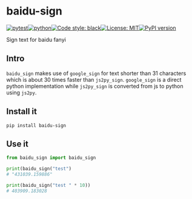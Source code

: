 # baidu-sign
[![pytest](https://github.com/ffreemt/baidu-sign/actions/workflows/routine-tests.yml/badge.svg)](https://github.com/ffreemt/baidu-sign/actions)[![python](https://img.shields.io/static/v1?label=python+&message=3.8%2B&color=blue)](https://www.python.org/downloads/)[![Code style: black](https://img.shields.io/badge/code%20style-black-000000.svg)](https://github.com/psf/black)[![License: MIT](https://img.shields.io/badge/License-MIT-yellow.svg)](https://opensource.org/licenses/MIT)[![PyPI version](https://badge.fury.io/py/baidu_sign.svg)](https://badge.fury.io/py/baidu_sign)

Sign text for baidu fanyi

## Intro
`baidu_sign` makes use of `google_sign` for text shorter than 31 characters which is about
30 times faster than `js2py_sign`. `google_sign` is a direct python implementation
while `js2py_sign` is converted from js to python using `js2py`.

## Install it
```
pip install baidu-sign
```
## Use it
```python
from baidu_sign import baidu_sign

print(baidu_sign("test")
# "431039.159886"

print(baidu_sign("test " * 10))
# 403909.183028
